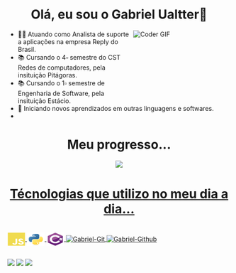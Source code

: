 <h1 align="center" > Olá, eu sou o Gabriel Ualtter👋</h1> 
<img align="right" src="https://github.com/Ualtter031/Ualtter031/blob/main/developer.gif" alt="Coder GIF" width="220" height="150">

- 👨‍💻 Atuando como Analista de suporte a aplicações na empresa Reply do Brasil.
- 📚 Cursando o 4▫ semestre do CST Redes de computadores, pela insituição Pitágoras.
- 📚 Cursando o 1▫ semestre de Engenharia de Software, pela insituição Estácio.
- 👀 Iniciando novos aprendizados em outras linguagens e softwares.
- 

<h1 align="center" > Meu progresso...</h1> 
<div align="center">
  <a href="https://github.com/Ualtter031">
  <img height="180em" src="https://github-readme-stats.vercel.app/api?username=Ualtter031&show_icons=true&theme=dark&include_all_commits=true&count_private=true"/>
</div>
  
<h1 align="center" > Técnologias que utilizo no meu dia a dia...</h1>
<div style="display: inline_block"><br>
  <img align="center" alt="Rafa-Js" height="30" width="40" src="https://raw.githubusercontent.com/devicons/devicon/master/icons/javascript/javascript-plain.svg">
  <img align="center" alt="Gabriel-Ts" height="30" width="40" src="https://raw.githubusercontent.com/devicons/devicon/master/icons/python/python-original.svg">
  <img align="center" alt="Gabriel-Csharp" height="30" width="40" src="https://raw.githubusercontent.com/devicons/devicon/master/icons/csharp/csharp-original.svg">
  <img align="center" alt="Gabriel-Git" height="30" width="40"
src="https://raw.githubusercontent.com/jmnote/z-icons/master/svg/git.svg">
  <img align="center" alt="Gabriel-Github" height="30" width="40"
src="https://raw.githubusercontent.com/jmnote/z-icons/master/svg/github.svg">
  
  ##
 
<div> 
<a href="https://www.linkedin.com/in/gabriel-ualtter-611227149" target="_blank"><img src="https://img.shields.io/badge/-LinkedIn-%230077B5?style=for-the-badge&logo=linkedin&logoColor=white" target="_blank"></a>
<a href = ualtter@gmail.com"><img src="https://img.shields.io/badge/-Gmail-%23333?style=for-the-badge&logo=gmail&logoColor=white" target="_blank"></a>
<a href="https://instagram.com/ualtter_18" target="_blank"><img src="https://img.shields.io/badge/-Instagram-%23E4405F?style=for-the-badge&logo=instagram&logoColor=white" target="_blank"></a>
<div>

